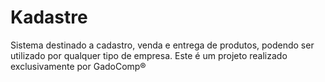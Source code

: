 # Kadastre
Sistema destinado a cadastro, venda e entrega de produtos, podendo ser utilizado por qualquer tipo de empresa. Este é um projeto realizado exclusivamente por GadoComp®

